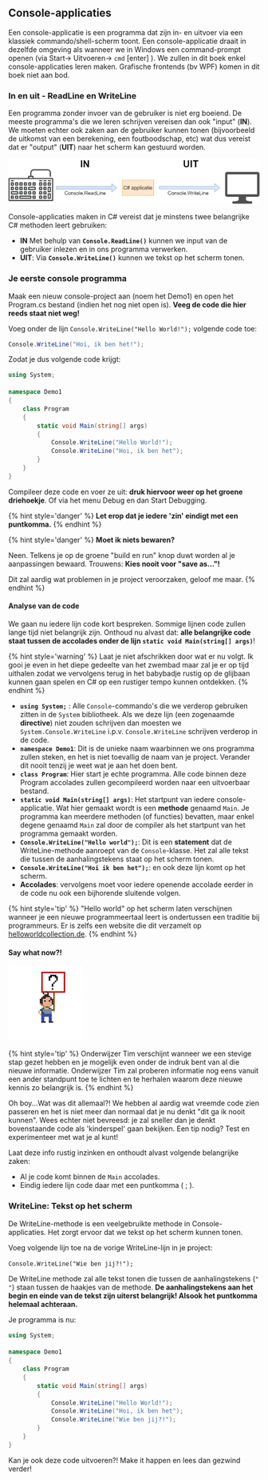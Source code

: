 ## Console-applicaties

Een console-applicatie is een  programma dat zijn in- en uitvoer via een klassiek commando/shell-scherm toont. Een console-applicatie draait  in dezelfde omgeving als wanneer we in Windows een command-prompt openen (via Start-> Uitvoeren-> ``cmd`` [enter] ). We zullen in dit boek enkel console-applicaties leren maken. Grafische frontends (bv WPF) komen in dit boek niet aan bod.

### In en uit -  ReadLine en WriteLine

Een programma zonder invoer van de gebruiker is niet erg boeiend. De meeste programma's die we leren schrijven vereisen dan ook "input" (**IN**). We moeten echter ook zaken aan de gebruiker kunnen tonen (bijvoorbeeld de uitkomst van een berekening, een foutboodschap, etc) wat dus vereist dat er "output" (**UIT**) naar het scherm kan gestuurd worden.

![In het begin zullen al je applicatie deze opbouw hebben](../assets/1_csharpbasics/inuit.png)


Console-applicaties maken in C# vereist dat je minstens twee belangrijke C# methoden leert gebruiken:

* **IN** Met behulp van **``Console.ReadLine()``** kunnen we input van de gebruiker inlezen en in ons programma verwerken.
* **UIT**: Via **``Console.WriteLine()``** kunnen we tekst op het scherm tonen.


### Je eerste console programma

Maak een nieuw console-project aan (noem het Demo1) en open het Program.cs bestand (indien het nog niet open is). **Veeg de code die hier reeds staat niet weg!**

Voeg onder de lijn ``Console.WriteLine("Hello World!");`` volgende code toe:

```csharp
Console.WriteLine("Hoi, ik ben het!");
```

Zodat je dus volgende code krijgt:

```csharp
using System;

namespace Demo1
{
    class Program
    {
        static void Main(string[] args)
        {
            Console.WriteLine("Hello World!");
            Console.WriteLine("Hoi, ik ben het");
        }
    }
}
```

Compileer deze code en voer ze uit: **druk hiervoor weer op het groene driehoekje**. Of via het menu Debug en dan Start Debugging.

{% hint style='danger' %}
**Let erop dat je iedere 'zin' eindigt met een puntkomma.**
{% endhint %}


{% hint style='danger' %}
**Moet ik niets bewaren?**

Neen. Telkens je op de groene "build en run" knop duwt worden al je aanpassingen bewaard. Trouwens: **Kies nooit voor "save as..."!**

Dit zal aardig wat problemen in je project veroorzaken, geloof me maar.
{% endhint %}

#### Analyse van de code

We gaan nu iedere lijn code kort bespreken. Sommige lijnen code zullen lange tijd niet belangrijk zijn.  Onthoud nu alvast dat: **alle belangrijke code staat tussen de accolades onder de lijn ``static void Main(string[] args)``**!

{% hint style='warning' %}
Laat je niet afschrikken door wat er nu volgt. Ik gooi je even in het diepe gedeelte van het zwembad maar zal je er op tijd uithalen zodat we vervolgens terug in het babybadje rustig op de glijbaan kunnen gaan spelen en C# op een rustiger tempo kunnen ontdekken.
{% endhint %}

* **``using System;``** :  Alle ``Console``-commando's die we verderop gebruiken zitten in de ``System`` bibliotheek. Als we deze lijn (een zogenaamde **directive**) niet zouden schrijven dan moesten we ``System.Console.WriteLine`` i.p.v. ``Console.WriteLine`` schrijven verderop in de code. 
* **``namespace Demo1``**: Dit is de unieke naam waarbinnen we ons programma zullen steken, en het is niet toevallig de naam van je project. Verander dit nooit tenzij je weet wat je aan het doen bent.
* **``class Program``**: Hier start je echte programma. Alle code binnen deze Program accolades zullen gecompileerd worden naar een uitvoerbaar bestand.
* **``static void Main(string[] args)``**: Het startpunt van iedere console-applicatie. Wat hier gemaakt wordt is een **methode** genaamd ``Main``. Je programma kan meerdere methoden (of functies) bevatten, maar enkel degene genaamd ``Main`` zal door de compiler als het startpunt van het programma gemaakt worden.
* **``Console.WriteLine("Hello world");``**: Dit is een **statement** dat de WriteLine-methode aanroept van de ``Console``-klasse. Het zal alle tekst die tussen de aanhalingstekens staat op het scherm tonen. 
* **``Console.WriteLine("Hoi ik ben het");``**: en ook deze lijn komt op het scherm.
* **Accolades**: vervolgens moet voor iedere openende accolade eerder in de code nu ook een bijhorende sluitende volgen.

{% hint style='tip' %}
"Hello world" op het scherm laten verschijnen wanneer je een nieuwe programmeertaal leert is ondertussen een traditie bij programmeurs. Er is zelfs een website die dit verzamelt op [helloworldcollection.de](http://helloworldcollection.de/).
{% endhint %}

#### Say what now?!

![](../assets/care.png)

{% hint style='tip' %}
Onderwijzer Tim verschijnt wanneer we een stevige stap gezet hebben en je mogelijk even onder de indruk bent van al die nieuwe informatie. Onderwijzer Tim zal proberen informatie nog eens vanuit een ander standpunt toe te lichten en te herhalen waarom deze nieuwe kennis zo belangrijk is. 
{% endhint %}

Oh boy...Wat was dit allemaal?! We hebben al aardig wat vreemde code zien passeren en het is niet meer dan normaal dat je nu denkt "dit ga ik nooit kunnen". Wees echter niet bevreesd: je zal sneller dan je denkt bovenstaande code als 'kinderspel' gaan bekijken. Een tip nodig? Test en experimenteer met wat je al kunt!

Laat deze info rustig inzinken en onthoudt alvast volgende belangrijke zaken:

* Al je code komt binnen de ``Main`` accolades.
* Eindig iedere lijn code daar met een puntkomma ( ; ).

### WriteLine: Tekst op het scherm

De WriteLine-methode is een veelgebruikte methode in Console-applicaties. Het zorgt ervoor dat we tekst op het scherm kunnen tonen.

Voeg volgende lijn toe na de vorige WriteLine-lijn in je project:

``Console.WriteLine("Wie ben jij?!");``

De WriteLine methode zal alle tekst tonen die tussen de aanhalingstekens (``"  "``) staan tussen de haakjes van de methode. **De aanhalingstekens aan het begin en einde van de tekst zijn uiterst belangrijk! Alsook het puntkomma helemaal achteraan.**

Je programma is nu:

```csharp
using System;

namespace Demo1
{
    class Program
    {
        static void Main(string[] args)
        {
            Console.WriteLine("Hello World!");
            Console.WriteLine("Hoi, ik ben het");
            Console.WriteLine("Wie ben jij?!");
        }
    }
}
```

Kan je ook deze code uitvoeren?! Make it happen en lees dan gezwind verder!
